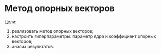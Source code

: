 # Метод опорных векторов

Цели:

1) реализовать метод опорных векторов;
2) настроить гиперпараметры: параметр ядра и коэффициент опорных векторов;
3) анализ результатов.

